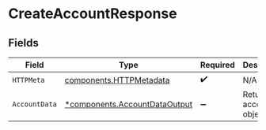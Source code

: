 # CreateAccountResponse


## Fields

| Field                                                                         | Type                                                                          | Required                                                                      | Description                                                                   |
| ----------------------------------------------------------------------------- | ----------------------------------------------------------------------------- | ----------------------------------------------------------------------------- | ----------------------------------------------------------------------------- |
| `HTTPMeta`                                                                    | [components.HTTPMetadata](../../models/components/httpmetadata.md)            | :heavy_check_mark:                                                            | N/A                                                                           |
| `AccountData`                                                                 | [*components.AccountDataOutput](../../models/components/accountdataoutput.md) | :heavy_minus_sign:                                                            | Returns the account object.                                                   |